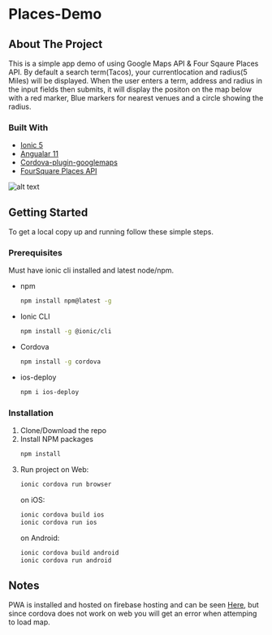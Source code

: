 # Places-Demo
<!-- ABOUT THE PROJECT -->
## About The Project
This is a simple app demo of using Google Maps API & Four Sqaure Places API. By default a search term(Tacos), your currentlocation and radius(5 Miles) will be displayed. When the user enters a term, address and radius in the input fields then submits, it will display the positon on the map below with a red marker, Blue markers for nearest venues and a circle showing the radius.


### Built With

* [Ionic 5](https://ionicframework.com/docs)
* [Angualar 11](https://angular.io/docs)
* [Cordova-plugin-googlemaps](https://github.com/mapsplugin/cordova-plugin-googlemaps-doc)
* [FourSquare Places API](https://developer.foursquare.com/docs/places-api/)

![alt text](https://noelfranceschi.com/Ionic-apps/demo.png)

<!-- GETTING STARTED -->
## Getting Started

To get a local copy up and running follow these simple steps.

### Prerequisites

Must have ionic cli installed and latest node/npm.
* npm
  ```sh
  npm install npm@latest -g
  ```
* Ionic CLI
  ```sh
  npm install -g @ionic/cli
  ```
* Cordova
  ```sh
  npm install -g cordova
  ```
* ios-deploy
  ```sh
  npm i ios-deploy
  ```
  
### Installation

1. Clone/Download the repo
2. Install NPM packages
   ```sh
   npm install
   ```
3. Run project
   on Web:
   ```sh
   ionic cordova run browser
   ```
   on iOS:
   ```sh
   ionic cordova build ios
   ionic cordova run ios
   ```
   on Android:
   ```sh
   ionic cordova build android
   ionic cordova run android
   ```
   
## Notes
PWA is installed and hosted on firebase hosting and can be seen [Here](https://places-demo-304923.web.app), but since cordova does not work on web you will get an error when attemping to load map.
